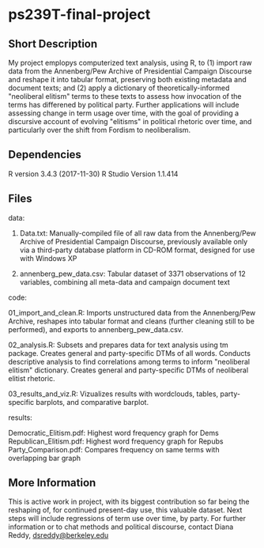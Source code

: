 # ps239T-final-project

## Short Description

My project emplopys computerized text analysis, using R, to (1) import raw data from the Annenberg/Pew Archive of Presidential Campaign Discourse and reshape it into tabular format, preserving both existing metadata and document texts; and (2) apply a dictionary of theoretically-informed "neoliberal elitism" terms to these texts to assess how invocation of the terms has differened by political party.  Further applications will include assessing change in term usage over time, with the goal of providing a discursive account of evolving "elitisms" in political rhetoric over time, and particularly over the shift from Fordism to neoliberalism.  

## Dependencies 

R version 3.4.3 (2017-11-30)
R Studio Version 1.1.414

## Files

data:

1. Data.txt: Manually-compiled file of all raw data from the Annenberg/Pew Archive of Presidential Campaign Discourse, previously available only via a third-party database platform in CD-ROM format, designed for use with Windows XP

2. annenberg_pew_data.csv: Tabular dataset of 3371 observations of 12 variables, combining all meta-data and campaign document text

code:

01_import_and_clean.R: Imports unstructured data from the Annenberg/Pew Archive, reshapes into tabular format and cleans (further cleaning still to be performed), and exports to annenberg_pew_data.csv.

02_analysis.R: Subsets and prepares data for text analysis using tm package. Creates general and party-specific DTMs of all words.  Conducts descriptive analysis to find correlations among terms to inform "neoliberal elitism" dictionary.  Creates general and party-specific DTMs of neoliberal elitist rhetoric.

03_results_and_viz.R: Vizualizes results with wordclouds, tables, party-specific barplots, and comparative barplot.

results:

Democratic_Elitism.pdf: Highest word frequency graph for Dems
Republican_Elitism.pdf: Highest word frequency graph for Repubs
Party_Comparison.pdf: Compares frequency on same terms with overlapping bar graph

## More Information

This is active work in project, with its biggest contribution so far being the reshaping of, for continued present-day use, this valuable dataset.  Next steps will include regressions of term use over time, by party.  For further information or to chat methods and political discourse, contact Diana Reddy, dsreddy@berkeley.edu

